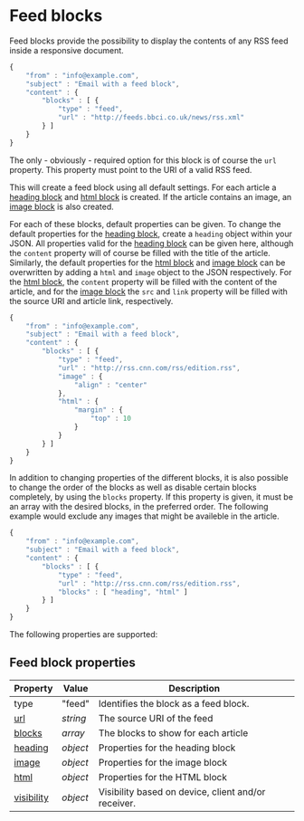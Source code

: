 # Feed blocks

Feed blocks provide the possibility to display the contents of any RSS
feed inside a responsive document.

```javascript
{
    "from" : "info@example.com",
    "subject" : "Email with a feed block",
    "content" : {
        "blocks" : [ {
            "type" : "feed",
            "url" : "http://feeds.bbci.co.uk/news/rss.xml"
        } ]
    }
}
```

The only - obviously - required option for this block is of course the `url`
property. This property must point to the URI of a valid RSS feed.

This will create a feed block using all default settings. For each article a
[heading block](json/block-heading) and
[html block](json/block-html) is created. If the
article contains an image, an [image block](json/block-image)
is also created.

For each of these blocks, default properties can be given. To change the default
properties for the [heading block](json/block-heading),
create a `heading` object within your JSON. All properties valid for the
[heading block](json/block-heading) can be given
here, although the `content` property will of course be filled with the title of
the article. Similarly, the default properties for the [html block](json/block-html)
and [image block](json/block-image) can be
overwritten by adding a `html` and `image` object to the JSON respectively.
For the [html block](json/block-html), the
`content` property will be filled with the content of the article, and for the
[image block](json/block-image) the `src` and
`link` property will be filled with the source URI and article link, respectively.

```javascript
{
    "from" : "info@example.com",
    "subject" : "Email with a feed block",
    "content" : {
        "blocks" : [ {
            "type" : "feed",
            "url" : "http://rss.cnn.com/rss/edition.rss",
            "image" : {
                "align" : "center"
            },
            "html" : {
                "margin" : {
                    "top" : 10
                }
            }
        } ]
    }
}
```

In addition to changing properties of the different blocks, it is also possible
to change the order of the blocks as well as disable certain blocks completely,
by using the `blocks` property. If this property is given, it must be an array
with the desired blocks, in the preferred order. The following example would
exclude any images that might be availeble in the article.

```javascript
{
    "from" : "info@example.com",
    "subject" : "Email with a feed block",
    "content" : {
        "blocks" : [ {
            "type" : "feed",
            "url" : "http://rss.cnn.com/rss/edition.rss",
            "blocks" : [ "heading", "html" ]
        } ]
    }
}
```

The following properties are supported:

## Feed block properties

| Property | Value | Description                                                                                                         |
| -------- | ----- | -----------                                                                                                         |
| type | "feed" | Identifies the block as a feed block.                                                                                  |
| [url](json/property-url) | _string_ | The source URI of the feed                                        |
| [blocks](json/property-feed-blocks) | _array_ | The blocks to show for each article                     |
| [heading](json/block-heading) | _object_ | Properties for the heading block                             |
| [image](json/block-image) | _object_ | Properties for the image block                                   |
| [html](json/block-html) | _object_ | Properties for the HTML block                                      |
| [visibility](json/property-visibility) | _object_ | Visibility based on device, client and/or receiver. |
